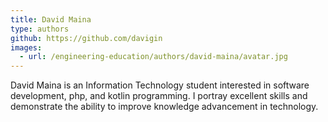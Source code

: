 ```yaml
---
title: David Maina
type: authors
github: https://github.com/davigin
images:
  - url: /engineering-education/authors/david-maina/avatar.jpg
---
```

David Maina is an Information Technology student interested in software development, php, and kotlin programming. I portray excellent skills and demonstrate the ability to improve knowledge advancement in technology.